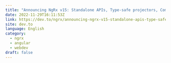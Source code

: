 ```yaml
---
title: "Announcing NgRx v15: Standalone APIs, Type-safe projectors, Component and ComponentStore updates, and more!"
date: 2022-11-29T16:11:53Z
link: https://dev.to/ngrx/announcing-ngrx-v15-standalone-apis-type-safe-projectors-component-and-componentstore-updates-and-more-l7?utm_medium=RSS&utm_source=news.12bit.vn
site: dev.to
language: English
category:
  - ngrx
  - angular
  - webdev
draft: false
---
```

